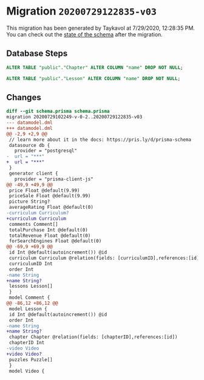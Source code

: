 # Migration `20200729122835-v03`

This migration has been generated by Taykavol at 7/29/2020, 12:28:35 PM.
You can check out the [state of the schema](./schema.prisma) after the migration.

## Database Steps

```sql
ALTER TABLE "public"."Chapter" ALTER COLUMN "name" DROP NOT NULL;

ALTER TABLE "public"."Lesson" ALTER COLUMN "name" DROP NOT NULL;
```

## Changes

```diff
diff --git schema.prisma schema.prisma
migration 20200729102249-v-0-2..20200729122835-v03
--- datamodel.dml
+++ datamodel.dml
@@ -2,9 +2,9 @@
 // learn more about it in the docs: https://pris.ly/d/prisma-schema
 datasource db {
   provider = "postgresql"
-  url = "***"
+  url = "***"
 }
 generator client {
   provider = "prisma-client-js"
@@ -49,9 +49,9 @@
 price Float @default(9.99)
 priceSale Float @default(9.99)
 picture String?
 averageRating Float @default(0)
-curriculum Curriculum?
+curriculum Curriculum 
 comments Comment[]
 totalPurchase Int @default(0)
 totalRevenue Float @default(0)
 forSearchEngines Float @default(0)
@@ -69,9 +69,9 @@
 id Int @default(autoincrement()) @id
 curriculum Curriculum @relation(fields: [curriculumID],references:[id])
 curriculumID Int
 order Int
-name String
+name String?
 lessons Lesson[]
 }
 model Comment {
@@ -86,12 +86,12 @@
 model Lesson {
 id Int @default(autoincrement()) @id
 order Int
-name String
+name String?
 chapter Chapter @relation(fields: [chapterID],references:[id])
 chapterID Int
-video Video 
+video Video?
 puzzles Puzzle[]
 }
 model Video {
```


